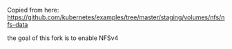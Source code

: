 Copied from here: https://github.com/kubernetes/examples/tree/master/staging/volumes/nfs/nfs-data

the goal of this fork is to enable NFSv4